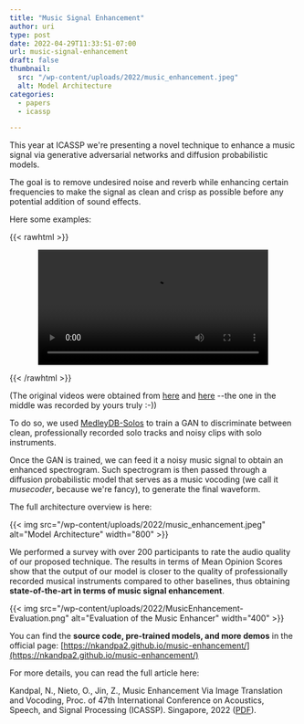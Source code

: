 ```yaml
---
title: "Music Signal Enhancement"
author: uri
type: post
date: 2022-04-29T11:33:51-07:00
url: music-signal-enhancement
draft: false
thumbnail:
  src: "/wp-content/uploads/2022/music_enhancement.jpeg"
  alt: Model Architecture
categories:
  - papers
  - icassp

---
```


This year at ICASSP we're presenting a novel technique to enhance a music signal via generative adversarial networks and diffusion probabilistic models.

The goal is to remove undesired noise and reverb while enhancing certain frequencies to make the signal as clean and crisp as possible before any potential addition of sound effects.

Here some examples:

{{< rawhtml >}} 

<center>
<video width=80% controls autostart="false">
    <source src="/wp-content/uploads/2022/MusicEnhancement-20220428.mp4" type="video/mp4">
    Your browser does not support the video tag.  
</video>
</center>

{{< /rawhtml >}}

(The original videos were obtained from [here](https://www.youtube.com/watch?v=7gTYISq4-4E) and [here](https://www.youtube.com/watch?v=liDQRLYu2EM) --the one in the middle was recorded by yours truly :-))


To do so, we used [MedleyDB-Solos](https://zenodo.org/record/1344103) to train a GAN to discriminate between clean, professionally recorded solo tracks and noisy clips with solo instruments.

Once the GAN is trained, we can feed it a noisy music signal to obtain an enhanced spectrogram.
Such spectrogram is then passed through a diffusion probabilistic model that serves as a music vocoding (we call it _musecoder_, because we're fancy), to generate the final waveform.

The full architecture overview is here:

{{< img src="/wp-content/uploads/2022/music_enhancement.jpeg" alt="Model Architecture" width="800" >}}

We performed a survey with over 200 participants to rate the audio quality of our proposed technique. 
The results in terms of Mean Opinion Scores show that the output of our model is closer to the quality of professionally recorded musical instruments compared to other baselines, thus obtaining **state-of-the-art in terms of music signal enhancement**.


{{< img src="/wp-content/uploads/2022/MusicEnhancement-Evaluation.png" alt="Evaluation of the Music Enhancer" width="400" >}}

You can find the **source code, pre-trained models, and more demos** in the official page: [https://nkandpa2.github.io/music-enhancement/](https://nkandpa2.github.io/music-enhancement/)

For more details, you can read the full article here:

 Kandpal, N., Nieto, O., Jin, Z., Music Enhancement Via Image Translation and Vocoding, Proc. of 47th International Conference on Acoustics, Speech, and Signal Processing (ICASSP). Singapore, 2022 ([PDF](https://ccrma.stanford.edu/~urinieto/MARL/publications/ICASSP2022-MusicEnhancement.pdf)). 

